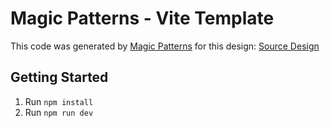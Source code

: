 # Magic Patterns - Vite Template

This code was generated by [Magic Patterns](https://magicpatterns.com) for this design: [Source Design](https://magicpatterns.com/c/kwvoexzukc9bg1p6d9gv1p)

## Getting Started

1. Run `npm install`
2. Run `npm run dev`
